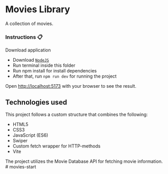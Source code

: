 <div>
  <h1>Movies Library</h1>
  <p>A collection of movies.</p>
</div>

 <h3>Instructions 📋</h3>

 <span>Download application</span>
- Download [`NodeJS`](https://nodejs.org/en)
- Run terminal inside this folder
- Run npm install for install dependencies
- After that, run `npm run dev` for running the project

Open [http://localhost:5173](http://localhost:5173) with your browser to see the result.

## Technologies used

This project follows a custom structure that combines the following:

- HTML5
- CSS3
- JavaScript (ES6)
- Swiper
- Custom fetch wrapper for HTTP-methods
- Vite

The project utilizes the Movie Database API for fetching movie information.
#   m o v i e s - s t a r t 
 
 
